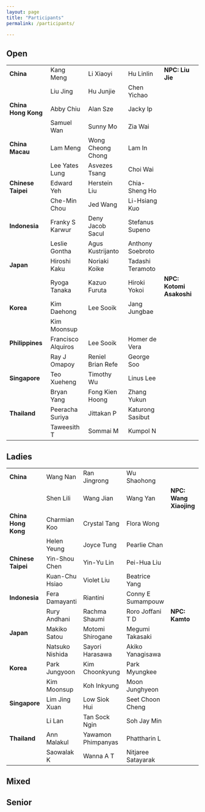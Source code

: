 ```yaml
---
layout: page
title: "Participants"
permalink: /participants/

---
```


## Open
<table>
<tbody>
<tr>
  <td><b>China</b></td>
  <td>Kang Meng</td>
  <td>Li Xiaoyi</td>
  <td>Hu Linlin</td>
  <td><b>NPC: Liu Jie</b></td>
</tr>
<tr>
  <td>&nbsp;</td>
  <td>Liu Jing</td>
  <td>Hu Junjie</td>
  <td>Chen Yichao</td>
  <td>&nbsp;</td>
</tr>
<tr>
  <td><b>China Hong Kong</b></td>
  <td>Abby Chiu</td>
  <td>Alan Sze</td>
  <td>Jacky Ip</td>
  <td></td>
</tr>
<tr>
  <td>&nbsp;</td>
  <td>Samuel Wan</td>
  <td>Sunny Mo</td>
  <td>Zia Wai</td>
  <td>&nbsp;</td>
</tr>
  <tr>
  <td><b>China Macau</b></td>
  <td>Lam Meng</td>
  <td>Wong Cheong Chong</td>
  <td>Lam In</td>
  <td></td>
</tr>
<tr>
  <td>&nbsp;</td>
  <td>Lee Yates Lung</td>
  <td>Asvezes Tsang</td>
  <td>Choi Wai</td>
  <td>&nbsp;</td>
</tr>
<tr>
  <td><b>Chinese Taipei</b></td>
  <td>Edward Yeh</td>
  <td>Herstein Liu</td>
  <td>Chia-Sheng Ho</td>
  <td></td>
</tr>
<tr>
  <td>&nbsp;</td>
  <td>Che-Min Chou</td>
  <td>Jed Wang</td>
  <td>Li-Hsiang Kuo</td>
  <td>&nbsp;</td>
</tr>
<tr>
  <td><b>Indonesia</b></td>
  <td>Franky S Karwur</td>
  <td>Deny Jacob Sacul</td>
  <td>Stefanus Supeno</td>
  <td></td>
</tr>
<tr>
  <td>&nbsp;</td>
  <td>Leslie Gontha</td>
  <td>Agus Kustrijanto</td>
  <td>Anthony Soebroto</td>
  <td>&nbsp;</td>
</tr>
<tr>
  <td><b>Japan</b></td>
  <td>Hiroshi Kaku</td>
  <td>Noriaki Koike</td>
  <td>Tadashi Teramoto</td>
  <td></td>
</tr>
<tr>
  <td>&nbsp;</td>
  <td>Ryoga Tanaka</td>
  <td>Kazuo Furuta</td>
  <td>Hiroki Yokoi</td>
  <td><b>NPC: Kotomi Asakoshi</b></td>
</tr>
<tr>
  <td><b>Korea</b></td>
  <td>Kim Daehong</td>
  <td>Lee Sooik</td>
  <td>Jang Jungbae</td>
  <td></td>
</tr>
<tr>
  <td>&nbsp;</td>
  <td>Kim Moonsup</td>
  <td></td>
  <td></td>
  <td></td>
</tr>
<tr>
  <td><b>Philippines</b></td>
  <td>Francisco Alquiros</td>
  <td>Lee Sooik</td>
  <td>Homer de Vera</td>
  <td></td>
</tr>
<tr>
  <td>&nbsp;</td>
  <td>Ray J Omapoy</td>
  <td>Reniel Brian Refe</td>
  <td>George Soo</td>
  <td></td>
</tr>
<tr>
  <td><b>Singapore</b></td>
  <td>Teo Xueheng</td>
  <td>Timothy Wu</td>
  <td>Linus Lee</td>
  <td></td>
</tr>
<tr>
  <td>&nbsp;</td>
  <td>Bryan Yang</td>
  <td>Fong Kien Hoong</td>
  <td>Zhang Yukun</td>
  <td></td>
</tr>
<tr>
  <td><b>Thailand</b></td>
  <td>Peeracha Suriya</td>
  <td>Jittakan P</td>
  <td>Katurong Sasibut</td>
  <td></td>
</tr>
<tr>
  <td>&nbsp;</td>
  <td>Taweesith T</td>
  <td>Sommai M</td>
  <td>Kumpol N</td>
  <td></td>
</tr>
</tbody>
</table>

## Ladies
<table>
<tbody>
<tr>
  <td><b>China</b></td>
  <td>Wang Nan</td>
  <td>Ran Jingrong</td>
  <td>Wu Shaohong</td>
  <td></td>
</tr>
<tr>
  <td>&nbsp;</td>
  <td>Shen Lili</td>
  <td>Wang Jian</td>
  <td>Wang Yan</td>
  <td><b>NPC: Wang Xiaojing</b></td>
</tr>
<tr>
  <td><b>China Hong Kong</b></td>
  <td>Charmian Koo</td>
  <td>Crystal Tang</td>
  <td>Flora Wong</td>
  <td></td>
</tr>
<tr>
  <td>&nbsp;</td>
  <td>Helen Yeung</td>
  <td>Joyce Tung</td>
  <td>Pearlie Chan</td>
  <td>&nbsp;</td>
</tr>
<tr>
  <td><b>Chinese Taipei</b></td>
  <td>Yin-Shou Chen</td>
  <td>Yin-Yu Lin</td>
  <td>Pei-Hua Liu</td>
  <td></td>
</tr>
<tr>
  <td>&nbsp;</td>
  <td>Kuan-Chu Hsiao</td>
  <td>Violet Liu</td>
  <td>Beatrice Yang</td>
  <td>&nbsp;</td>
</tr>
<tr>
  <td><b>Indonesia</b></td>
  <td>Fera Damayanti</td>
  <td>Riantini</td>
  <td>Conny E Sumampouw</td>
  <td></td>
</tr>
<tr>
  <td>&nbsp;</td>
  <td>Rury Andhani</td>
  <td>Rachma Shaumi</td>
  <td>Roro Joffani T D</td>
  <td><b>NPC: Kamto</b></td>
</tr>
<tr>
  <td><b>Japan</b></td>
  <td>Makiko Satou</td>
  <td>Motomi Shirogane</td>
  <td>Megumi Takasaki</td>
  <td></td>
</tr>
<tr>
  <td>&nbsp;</td>
  <td>Natsuko Nishida</td>
  <td>Sayori Harasawa</td>
  <td>Akiko Yanagisawa</td>
  <td></td>
</tr>
<tr>
  <td><b>Korea</b></td>
  <td>Park Jungyoon</td>
  <td>Kim Choonkyung</td>
  <td>Park Myungkee</td>
  <td></td>
</tr>
<tr>
  <td>&nbsp;</td>
  <td>Kim Moonsup</td>
  <td>Koh Inkyung</td>
  <td>Moon Junghyeon</td>
  <td></td>
</tr>
<tr>
  <td><b>Singapore</b></td>
  <td>Lim Jing Xuan</td>
  <td>Low Siok Hui</td>
  <td>Seet Choon Cheng</td>
  <td></td>
</tr>
<tr>
  <td>&nbsp;</td>
  <td>Li Lan</td>
  <td>Tan Sock Ngin</td>
  <td>Soh Jay Min</td>
  <td></td>
</tr>
<tr>
  <td><b>Thailand</b></td>
  <td>Ann Malakul</td>
  <td>Yawamon Phimpanyas</td>
  <td>Phattharin L</td>
  <td></td>
</tr>
<tr>
  <td>&nbsp;</td>
  <td>Saowalak K</td>
  <td>Wanna A T</td>
  <td>Nitjaree Satayarak</td>
  <td></td>
</tr>
</tbody>
</table>


## Mixed


## Senior
